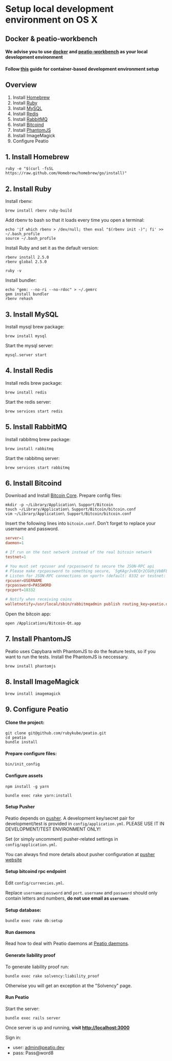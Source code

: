 # Setup local development environment on OS X

## Docker & peatio-workbench

#### We advise you to use [docker](https://www.docker.com) and [peatio-workbench](https://github.com/rubykube/peatio-workbench) as your local development environment

#### Follow [this](setup-with-docker.md) guide for container-based development environment setup

## Overview

1. Install [Homebrew](http://brew.sh/)
2. Install [Ruby](https://www.ruby-lang.org/en/)
3. Install [MySQL](http://www.mysql.com/)
4. Install [Redis](http://redis.io/)
5. Install [RabbitMQ](https://www.rabbitmq.com/)
6. Install [Bitcoind](https://en.bitcoin.it/wiki/Bitcoind)
7. Install [PhantomJS](http://phantomjs.org/)
8. Install ImageMagick
9. Configure Peatio

## 1. Install Homebrew

```shell
ruby -e "$(curl -fsSL https://raw.github.com/Homebrew/homebrew/go/install)"
```

## 2. Install Ruby

Install rbenv:

```shell
brew install rbenv ruby-build
```

Add rbenv to bash so that it loads every time you open a terminal:

```shell
echo 'if which rbenv > /dev/null; then eval "$(rbenv init -)"; fi' >> ~/.bash_profile
source ~/.bash_profile
```

Install Ruby and set it as the default version:

```shell
rbenv install 2.5.0
rbenv global 2.5.0

ruby -v
```

Install bundler:

```shell
echo "gem: --no-ri --no-rdoc" > ~/.gemrc
gem install bundler
rbenv rehash
```

## 3. Install MySQL

Install mysql brew package:

```shell
brew install mysql
```

Start the mysql server:

```shell
mysql.server start
```

## 4. Install Redis

Install redis brew package:

```shell
brew install redis
```

Start the redis server:

```shell
brew services start redis
```

## 5. Install RabbitMQ

Install rabbitmq brew package:

```shell
brew install rabbitmq
```

Start the rabbitmq server:

```shell
brew services start rabbitmq
```

## 6. Install Bitcoind

Download and Install [Bitcoin Core](http://bitcoin.org/en/download).
Prepare config files:

```shell
mkdir -p ~/Library/Application\ Support/Bitcoin
touch ~/Library/Application\ Support/Bitcoin/bitcoin.conf
vim ~/Library/Application\ Support/Bitcoin/bitcoin.conf
```

Insert the following lines into `bitcoin.conf`. Don't forget to replace your username and password.

```conf
server=1
daemon=1

# If run on the test network instead of the real bitcoin network
testnet=1

# You must set rpcuser and rpcpassword to secure the JSON-RPC api
# Please make rpcpassword to something secure, `5gKAgrJv8CQr2CGUhjVbBFLSj29HnE6YGXvfykHJzS3k` for example.
# Listen for JSON-RPC connections on <port> (default: 8332 or testnet: 18332)
rpcuser=USERNAME
rpcpassword=PASSWORD
rpcport=18332

# Notify when receiving coins
walletnotify=/usr/local/sbin/rabbitmqadmin publish routing_key=peatio.deposit.coin payload='{"txid":"%s", "currency":"btc"}'
```

Open the bitcoin app:

```shell
open /Applications/Bitcoin-Qt.app
```

## 7. Install PhantomJS

Peatio uses Capybara with PhantomJS to do the feature tests,
so if you want to run the tests. Install the PhantomJS is neccessary.

```shell
brew install phantomjs
```

## 8. Install ImageMagick

```shell
brew install imagemagick
```

## 9. Configure Peatio

#### Clone the project:

```shell
git clone git@github.com/rubykube/peatio.git
cd peatio
bundle install
```

#### Prepare configure files:

```shell
bin/init_config
```

#### Configure assets

```shell
npm install -g yarn
```

```shell
bundle exec rake yarn:install
```

#### Setup Pusher

Peatio depends on [pusher](http://pusher.com).
A development key/secret pair for development/test
is provided in `config/application.yml`.
PLEASE USE IT IN DEVELOPMENT/TEST ENVIRONMENT ONLY!

Set (or simply uncomment) pusher-related settings in `config/application.yml`.

You can always find more details about pusher configuration at [pusher website](http://pusher.com)

#### Setup bitcoind rpc endpoint

Edit `config/currencies.yml`.

Replace `username:password` and `port`.
`username` and `password` should only contain letters and numbers,
**do not use email as `username`**.

#### Setup database:

```shell
bundle exec rake db:setup
```

#### Run daemons

Read how to deal with Peatio daemons at [Peatio daemons](https://github.com/rubykube/peatio/blob/master/docs/peatio/daemons.md).

#### Generate liability proof

To generate liability proof run:

```shell
bundle exec rake solvency:liability_proof
```
Otherwise you will get an exception at the "Solvency" page.

#### Run Peatio

Start the server:

```shell
bundle exec rails server
```

Once server is up and running, **visit [http://localhost:3000](http://localhost:3000)**

Sign in:

* user: admin@peatio.dev
* pass: Pass@word8
